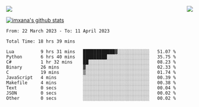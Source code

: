 <p>
  <a href="https://count.getloli.com/"><img src="https://count.getloli.com/get/@xana.readme?theme=moebooru-h"></a>
  <img src="https://weather-icon.journeyad.repl.co/@hangzhou?v=1" align="right">
</p>


<a href="https://github.com/imxana"><img align="center" src="https://github-readme-stats.vercel.app/api?username=imxana&show_icons=true&include_all_commits=true&hide_border=tru&custom_title=imxana%27s%20Github%20Stats" alt="imxana's github stats" /></a> 

<!--START_SECTION:waka-->

```text
From: 22 March 2023 - To: 11 April 2023

Total Time: 18 hrs 39 mins

Lua          9 hrs 31 mins   ████████████▓░░░░░░░░░░░░   51.07 %
Python       6 hrs 40 mins   █████████░░░░░░░░░░░░░░░░   35.75 %
C#           1 hr 32 mins    ██░░░░░░░░░░░░░░░░░░░░░░░   08.23 %
Binary       26 mins         ▓░░░░░░░░░░░░░░░░░░░░░░░░   02.33 %
C            19 mins         ▒░░░░░░░░░░░░░░░░░░░░░░░░   01.74 %
JavaScript   4 mins          ░░░░░░░░░░░░░░░░░░░░░░░░░   00.39 %
Makefile     4 mins          ░░░░░░░░░░░░░░░░░░░░░░░░░   00.38 %
Text         0 secs          ░░░░░░░░░░░░░░░░░░░░░░░░░   00.04 %
JSON         0 secs          ░░░░░░░░░░░░░░░░░░░░░░░░░   00.02 %
Other        0 secs          ░░░░░░░░░░░░░░░░░░░░░░░░░   00.02 %
```

<!--END_SECTION:waka-->
